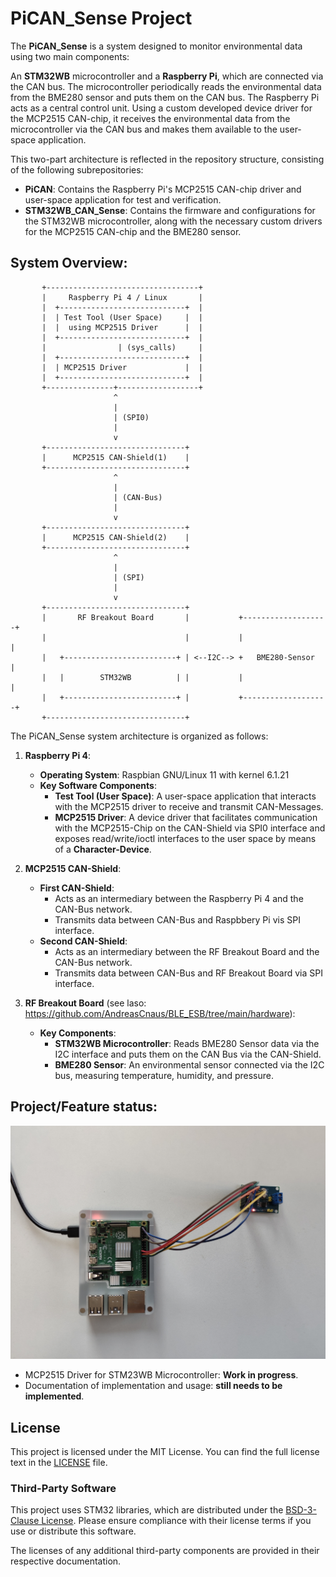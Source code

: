     
# PiCAN_Sense Project

The **PiCAN_Sense** is a system designed to monitor environmental data using two main components:

An **STM32WB** microcontroller and a **Raspberry Pi**, which are connected via the CAN bus. The microcontroller periodically reads the environmental data ​​from the BME280 sensor and puts them on the CAN bus. The Raspberry Pi acts as a central control unit. Using a custom developed device driver for the MCP2515 CAN-chip, it receives the environmental data from the microcontroller via the CAN bus and makes them available to the user-space application.

This two-part architecture is reflected in the repository structure, consisting of the following subrepositories:
 - **PiCAN**: Contains the Raspberry Pi's MCP2515 CAN-chip driver and user-space application for test and verification.
 - **STM32WB_CAN_Sense**: Contains the firmware and configurations for the STM32WB microcontroller, along with the necessary custom drivers for the MCP2515 CAN-chip and the BME280 sensor.

## System Overview:
           +----------------------------------+
           |     Raspberry Pi 4 / Linux       |
           |  +----------------------------+  |
           |  | Test Tool (User Space)     |  |
           |  |  using MCP2515 Driver      |  |
           |  +----------------------------+  |
           |                | (sys_calls)     |
           |  +----------------------------+  |
           |  | MCP2515 Driver             |  |
           |  +----------------------------+  |
           +---------------+------------------+
                           ^
                           |
                           | (SPI0)
                           |
                           v
           +-------------------------------+
           |      MCP2515 CAN-Shield(1)    |
           +-------------------------------+
                           ^
                           |
                           | (CAN-Bus)
                           |
                           v
           +-------------------------------+
           |      MCP2515 CAN-Shield(2)    |
           +-------------------------------+
                           ^
                           |
                           | (SPI)
                           |
                           v
           +-------------------------------+
           |       RF Breakout Board       |           +-------------------+
           |                               |           |                   |
           |   +-------------------------+ | <--I2C--> +   BME280-Sensor   |
           |   |        STM32WB          | |           |                   |	
           |   +-------------------------+ |           +-------------------+
           +-------------------------------+
           

The PiCAN_Sense system architecture is organized as follows:

1. **Raspberry Pi 4**:
    - **Operating System**: Raspbian GNU/Linux 11 with kernel 6.1.21
    - **Key Software Components**:
        - **Test Tool (User Space)**: A user-space application that interacts with the MCP2515 driver to receive and transmit CAN-Messages.
        - **MCP2515 Driver**: A device driver that facilitates communication with the MCP2515-Chip on the CAN-Shield via SPI0 interface and exposes read/write/ioctl interfaces to the user space by means of a **Character-Device**.

2. **MCP2515 CAN-Shield**:
    - **First CAN-Shield**:
        - Acts as an intermediary between the Raspberry Pi 4 and the CAN-Bus network.
        - Transmits data between CAN-Bus and Raspbbery Pi vis SPI interface.
    - **Second CAN-Shield**:
        - Acts as an intermediary between the RF Breakout Board and the CAN-Bus network.
        -  Transmits data between CAN-Bus and RF Breakout Board via SPI interface.

3. **RF Breakout Board** (see laso: https://github.com/AndreasCnaus/BLE_ESB/tree/main/hardware):
    - **Key Components**:
        - **STM32WB Microcontroller**: Reads BME280 Sensor data via the I2C interface and puts them on the CAN Bus via the CAN-Shield.
        - **BME280 Sensor**: An environmental sensor connected via the I2C bus, measuring temperature, humidity, and pressure.

## Project/Feature status:

![Test Setup](https://github.com/AndreasCnaus/PiCAN_Sense/blob/main/docs/PiCAN_Sense_test_setup.jpg)

-  MCP2515 Driver for STM23WB Microcontroller: **Work in progress**.
- Documentation of implementation and usage: **still needs to be implemented**.

## License

This project is licensed under the MIT License. You can find the full license text in the [LICENSE](LICENSE) file.

### Third-Party Software

This project uses STM32 libraries, which are distributed under the [BSD-3-Clause License](https://opensource.org/licenses/BSD-3-Clause). Please ensure compliance with their license terms if you use or distribute this software.

The licenses of any additional third-party components are provided in their respective documentation.



